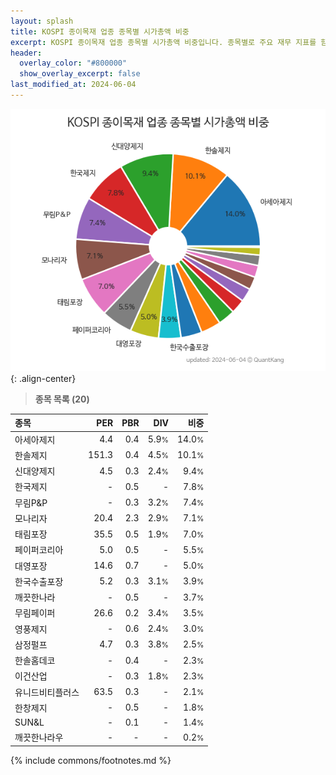 ```yaml
---
layout: splash
title: KOSPI 종이목재 업종 종목별 시가총액 비중
excerpt: KOSPI 종이목재 업종 종목별 시가총액 비중입니다. 종목별로 주요 재무 지표를 함께 표시합니다.
header:
  overlay_color: "#800000"
  show_overlay_excerpt: false
last_modified_at: 2024-06-04
---
```



![KOSPI 종이목재 업종 종목별 시가총액 비중](/stats/sector/images/kospi_업종_종이목재_종목.png){: .align-center}


> **종목 목록 (20)**<a id="list"></a>

| **종목** | **PER** | **PBR** | **DIV** | **비중** |
| :------- | ------: | ------: | ------: | -------: |
| 아세아제지 | 4.4 | 0.4 | 5.9<small>%</small> | 14.0<small>%</small> |
| 한솔제지 | 151.3 | 0.4 | 4.5<small>%</small> | 10.1<small>%</small> |
| 신대양제지 | 4.5 | 0.3 | 2.4<small>%</small> | 9.4<small>%</small> |
| 한국제지 | - | 0.5 | - | 7.8<small>%</small> |
| 무림P&P | - | 0.3 | 3.2<small>%</small> | 7.4<small>%</small> |
| 모나리자 | 20.4 | 2.3 | 2.9<small>%</small> | 7.1<small>%</small> |
| 태림포장 | 35.5 | 0.5 | 1.9<small>%</small> | 7.0<small>%</small> |
| 페이퍼코리아 | 5.0 | 0.5 | - | 5.5<small>%</small> |
| 대영포장 | 14.6 | 0.7 | - | 5.0<small>%</small> |
| 한국수출포장 | 5.2 | 0.3 | 3.1<small>%</small> | 3.9<small>%</small> |
| 깨끗한나라 | - | 0.5 | - | 3.7<small>%</small> |
| 무림페이퍼 | 26.6 | 0.2 | 3.4<small>%</small> | 3.5<small>%</small> |
| 영풍제지 | - | 0.6 | 2.4<small>%</small> | 3.0<small>%</small> |
| 삼정펄프 | 4.7 | 0.3 | 3.8<small>%</small> | 2.5<small>%</small> |
| 한솔홈데코 | - | 0.4 | - | 2.3<small>%</small> |
| 이건산업 | - | 0.3 | 1.8<small>%</small> | 2.3<small>%</small> |
| 유니드비티플러스 | 63.5 | 0.3 | - | 2.1<small>%</small> |
| 한창제지 | - | 0.5 | - | 1.8<small>%</small> |
| SUN&L | - | 0.1 | - | 1.4<small>%</small> |
| 깨끗한나라우 | - | - | - | 0.2<small>%</small> |

{% include commons/footnotes.md %}